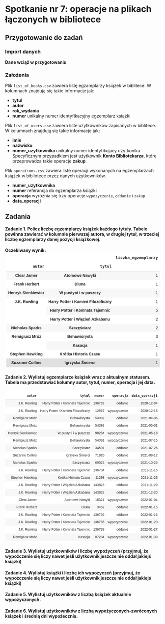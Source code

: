 # Spotkanie nr 7: operacje na plikach łączonych w bibliotece
## Przygotowanie do zadań
### Import danych
**Dane wciąż w przygotowaniu**
### Założenia 
Plik `list_of_books.csv` zawiera listę egzamplarzy książek w biblitece. W kolumnach znajdują się takie informacje jak:
- **tytul**
- **autor**
- **rok_wydania**
- **numer** unikalny numer identyfikacyjny egzemplarz książki

Plik `list_of_users.csv` zawiera liste użytkowników zapisanych w biblitece. W kolumnach znajdują się takie informacje jak:
- **imie**
- **nazwisko**
- **numer_uzytkownika** unikalny numer identyfikujacy użytkonika
Specyficznym przypadkiem jest użytkownik **Konto Bibliotekarza**, które przeprowadza takie operacje **zakup**.

Plik `operations.csv` zawiera listę operacji wykonanych na egzemplarzach książek w bibliotece przez danych użytkowników.
- **numer_uzytkownika**
- **numer** referancja do egzemplarza książki
- **operacja** wyróżnia się trzy operacje `wypozyczenie`, `oddanie` i `zakup`
- **data_operacji** 
## Zadania
#### Zadanie 1. Policz liczbę egzemplarzy książek każdego tytuły. Tabele powinna zawierać w kolumnie pierwszej autora, w drugiej tytuł, w trzeciej liczbę egzemplarzy danej pozycji książkowej.
**Oczekiwany wynik:**  
![Odpowiedź do zadania 1](./spodziewane_wyniki/1.png)
#### Zadanie 2. Wylistuj egzemplarze książek wraz z aktualnym statusem. Tabela ma przedstawiać kolumny autor, tytuł, numer, operacja i jej data.
![Odpowiedź do zadania 2](./spodziewane_wyniki/2.png)
#### Zadanie 3. Wylistuj użytkowników i liczbę wypożyczeń (przyjmuj, że wypożczenie się liczy nawet jeśli użytkownik jeszcze nie oddał jakiejś książki)
#### Zadanie 4. Wylistuj książki i liczbę ich wypożyczeń (przyjmuj, że wypożczenie się liczy nawet jeśli użytkownik jeszcze nie oddał jakiejś książki)
#### Zadanie 5. Wylistuj użytkowników z liczbą książek aktualnie wypożyczonych.
#### Zadanie 6. Wylistuj użytkowników z liczbą wypożyczonych-zwróconych książek i średnią dni wypożecznia.
